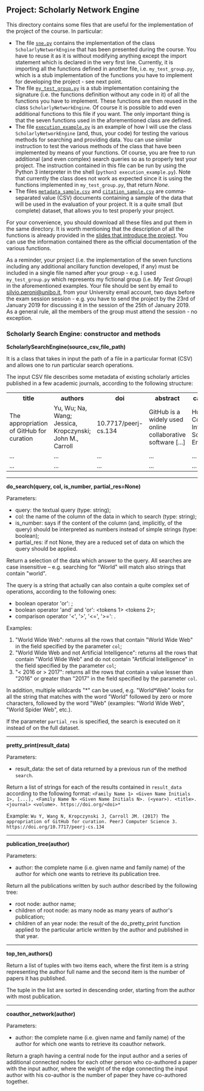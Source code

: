 ## Project: Scholarly Network Engine

This directory contains some files that are useful for the implementation of the project of the course. In particular:

* The file [`sne.py`](https://comp-think.github.io/2018-2019/project/sne.py) contains the implementation of the class `ScholarlyNetworkEngine` that has been presented during the course. You have to reuse it as it is without modifying anything except the import statement which is declared in the very first line. Currently, it is importing all the functions defined in another file, i.e. `my_test_group.py`, which is a stub implementation of the functions you have to implement for developing the project - see next point.
* The file [`my_test_group.py`](https://comp-think.github.io/2018-2019/project/my_test_group.py) is a stub implementation containing the signature (i.e. the functions definition without any code in it) of all the functions you have to implement. These functions are then reused in the class `ScholarlyNetworkEngine`. Of course it is possible to add even additional functions to this file if you want. The only important thing is that the seven functions used in the aforementioned class are defined.
* The file [`execution_example.py`](https://comp-think.github.io/2018-2019/project/execution_example.py) is an example of how I will use the class `ScholarlyNetworkEngine` (and, thus, your code) for testing the various methods for searching and providing data. You can use similar instruction to test the various methods of the class that have been implemented by means of your functions. Of course, you are free to run additional (and even complex) search queries so as to properly test your project. The instruction contained in this file can be run by using the Python 3 interpreter in the shell (`python3 execution_example.py`). Note that currently the class does not work as expected since it is using the functions implemented in `my_test_group.py`, that return *None*.
* The files [`metadata_sample.csv`](https://comp-think.github.io/2018-2019/project/metadata_sample.csv) and [`citation_sample.csv`](https://comp-think.github.io/2018-2019/project/metadata_sample.csv) are comma-separated value (CSV) documents containing a sample of the data that will be used in the evaluation of your project. It is a quite small (but complete) dataset, that allows you to test properly your project.
 
 For your convenience, you should download all these files and put them in the same directory. It is worth mentioning that the description of all the functions is already provided in the [slides that introduce the project](https://comp-think.github.io/2018-2019/slides/14%20-%20Project.html). You can use the information contained there as the official documentation of the various functions.
 
 As a reminder, your project (i.e. the implementation of the seven functions including any additional ancillary function developed, if any) must be included in a single file named after your group - e.g. I used `my_test_group.py` which represents my fictional group (i.e. *My Test Group*) in the aforementioned examples. Your file should be sent by email to [silvio.peroni@unibo.it](mailto:silvio.peroni@unibo.it), from your University email account, two days before the exam session session - e.g. you have to send the project by the 23rd of January 2019 for discussing it in the session of the 25th of January 2019. As a general rule, all the members of the group must attend the session - no exception.

### Scholarly Search Engine: constructor and methods

**ScholarlySearchEngine(source_csv_file_path)**

It is a class that takes in input the path of a file in a particular format (CSV) and allows one to run particular search operations.

The input CSV file describes some metadata of existing scholarly articles published in a few academic journals, according to the following structure:

<table>
    <tr><th>title</th><th>authors</th><th>doi</th><th>abstract</th><th>categories</th><th>keywords</th><th>journal</th><th>volume</th><th>references</th><th>figures</th><th>tables</th><th>year</th></tr><tr><td>The appropriation of GitHub for curation</td><td>Yu, Wu; Na, Wang; Jessica, Kropczynski; John M., Carroll </td><td>10.7717/peerj-cs.134</td><td>GitHub is a widely used online collaborative software [...]</td><td>Human-Computer Interaction; Software Engineering</td><td>    Curation; GitHub; Appropriation</td><td>PeerJ Computer Science</td><td>3</td><td>36</td><td>1</td><td>1</td><td>2017</td></tr>
    <tr><td>...</td><td>...</td><td>...</td><td>...</td><td>...</td><td>...</td><td>...</td><td>...</td><td>...</td><td>...</td><td>...</td><td>...</td></tr>
    <tr><td>...</td><td>...</td><td>...</td><td>...</td><td>...</td><td>...</td><td>...</td><td>...</td><td>...</td><td>...</td><td>...</td><td>...</td></tr>
</table>

<hr />

**do_search(query, col, is_number, partial_res=None)**

Parameters:
* query: the textual query (type: string);
* col: the name of the column of the data in which to search (type: string);
* is_number: says if the content of the column (and, implicitly, of the query) should be interpreted as numbers instead of simple strings (type: boolean);
* partial_res: if not None, they are a reduced set of data on which the query should be applied.

Return a selection of the data which answer to the query. All searches are case insensitive – e.g. searching for "World" will match also strings that contain "world". 

The query is a string that actually can also contain a quite complex set of operations, according to the following ones:

* boolean operator 'or': <operator> <tokens>;
* boolean operator 'and' and 'or': <tokens 1> <operator> <tokens 2>;
* comparison operator '<', '>', '<=', '>=': <operator> <tokens>.

Examples:

1. "World Wide Web": returns all the rows that contain "World Wide Web" in the field specified by the parameter `col`;
2. "World Wide Web and not Artificial Intelligence": returns all the rows that contain "World Wide Web" and do not contain "Artificial Intelligence" in the field specified by the parameter `col`; 
3. "< 2016 or > 2017": returns all the rows that contain a value lesser than "2016" or greater than "2017" in the field specified by the parameter `col`.

In addition, multiple wildcards "\*" can be used, e.g. "World\*Web" looks for all the string that matches with the word "World" followed by zero or more characters, followed by the word "Web" (examples: "World Wide Web", "World Spider Web", etc.).

If the parameter `partial_res` is specified, the search is executed on it instead of on the full dataset.

<hr />

**pretty_print(result_data)**

Parameters:

* result_data: the set of data returned by a previous run of the method `search`.

Return a list of strings for each of the results contained in `result_data` according to the following format: `<Family Name 1> <Given Name Initials 1>, [...], <Family Name N> <Given Name Initials N>. (<year>). <title>. <journal> <volume>. https://doi.org/<doi>*`

Example: `Wu Y, Wang N, Kropczynski J, Carroll JM. (2017) The appropriation of GitHub for curation. PeerJ Computer Science 3. https://doi.org/10.7717/peerj-cs.134`

<hr />

**publication_tree(author)**

Parameters:

* author: the complete name (i.e. given name and family name) of the author for which one wants to retrieve its publication tree.

Return all the publications written by such author described by the following tree:

* root node: author name;
* children of root node: as many node as many years of author's publication;
* children of an year node: the result of the do_pretty_print function applied to the particular article written by the author and published in that year.

<hr />

**top_ten_authors()**

Return a list of tuples with two items each, where the first item is a string representing the author full name and the second item is the number of papers it has published.

The tuple in the list are sorted in descending order, starting from the author with most publication. 

<hr />

**coauthor_network(author)**

Parameters:

* author: the complete name (i.e. given name and family name) of the author for which one wants to retrieve its coauthor network.

Return a graph having a central node for the input author and a series of additional connected nodes for each other person who co-authored a paper with the input author, where the weight of the edge connecting the input author with his co-author is the number of paper they have co-authored together.
